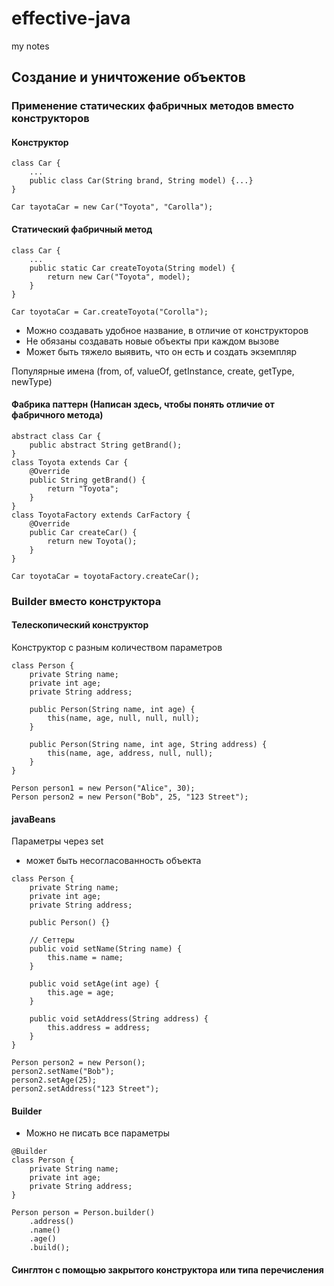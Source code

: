 # effective-java
my notes

## Создание и уничтожение объектов

### Применение статических фабричных методов вместо конструкторов

#### Конструктор
```
class Car {
    ...
    public class Car(String brand, String model) {...}
}

Car tayotaCar = new Car("Toyota", "Carolla");
```

#### Статический фабричный метод
```
class Car {
    ...
    public static Car createToyota(String model) {
        return new Car("Toyota", model);
    }
}

Car toyotaCar = Car.createToyota("Corolla");
```
- Можно создавать удобное название, в отличие от конструкторов
- Не обязаны создавать новые объекты при каждом вызове
- Может быть тяжело выявить, что он есть и создать экземпляр

Популярные имена (from, of, valueOf, getInstance, create, getType, newType)

#### Фабрика паттерн (Написан здесь, чтобы понять отличие от фабричного метода)
```
abstract class Car {
    public abstract String getBrand();
}
class Toyota extends Car {
    @Override
    public String getBrand() {
        return "Toyota";
    }
}
class ToyotaFactory extends CarFactory {
    @Override
    public Car createCar() {
        return new Toyota();
    }
}

Car toyotaCar = toyotaFactory.createCar();
```

### Builder вместо конструктора

#### Телескопический конструктор
Конструктор с разным количеством параметров

```
class Person {
    private String name;
    private int age;
    private String address;

    public Person(String name, int age) {
        this(name, age, null, null, null);
    }

    public Person(String name, int age, String address) {
        this(name, age, address, null, null);
    }
}

Person person1 = new Person("Alice", 30);
Person person2 = new Person("Bob", 25, "123 Street");
```

#### javaBeans
Параметры через set
- может быть несогласованность объекта

```
class Person {
    private String name;
    private int age;
    private String address;

    public Person() {}

    // Сеттеры
    public void setName(String name) {
        this.name = name;
    }

    public void setAge(int age) {
        this.age = age;
    }

    public void setAddress(String address) {
        this.address = address;
    }
}

Person person2 = new Person();
person2.setName("Bob");
person2.setAge(25);
person2.setAddress("123 Street");
```

#### Builder
- Можно не писать все параметры
```
@Builder
class Person {
    private String name;
    private int age;
    private String address;
}

Person person = Person.builder()
    .address()
    .name()
    .age()
    .build();
```

#### Синглтон с помощью закрытого конструктора или типа перечисления
